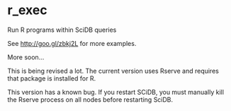 r_exec
======

Run R programs within SciDB queries

See 
http://goo.gl/zbkj2L  for more examples.


More soon...

This is being revised a lot. The current version uses Rserve and requires that package is installed for R.

This version has a known bug. If you restart SCiDB, you must manually kill the Rserve process on all nodes before restarting SciDB.
